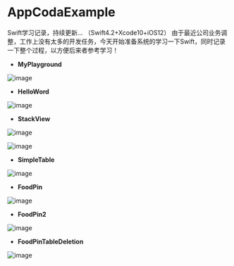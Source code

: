 # AppCodaExample
Swift学习记录，持续更新… （Swift4.2+Xcode10+iOS12）
由于最近公司业务调整，工作上没有太多的开发任务，今天开始准备系统的学习一下Swift，同时记录一下整个过程，以方便后来者参考学习！

- **MyPlayground**

![image](https://github.com/chengaojian/AppCodaExample/blob/master/png/MyFirstPlayground.png)

- **HelloWord**

![image](https://github.com/chengaojian/AppCodaExample/blob/master/gif/HelloWorld.gif)

- **StackView**

![image](https://github.com/chengaojian/AppCodaExample/blob/master/png/StackViewDemo.png)

![image](https://github.com/chengaojian/AppCodaExample/blob/master/gif/StackViewDemo.gif)  

- **SimpleTable**

![image](https://github.com/chengaojian/AppCodaExample/blob/master/png/SimpleTable.png)

- **FoodPin**

![image](https://github.com/chengaojian/AppCodaExample/blob/master/gif/FoodPin.gif)

- **FoodPin2**

![image](https://github.com/chengaojian/AppCodaExample/blob/master/png/FoodPin2.png)


- **FoodPinTableDeletion**

![image](https://github.com/chengaojian/AppCodaExample/blob/master/gif/FoodPinTableDeletion.gif)
